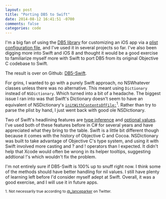 ```yaml
---
layout: post
title: "Porting DB5 to Swift"
date: 2014-08-12 16:41:51 -0700
comments: false
categories: code
---
```

I'm a big fan of using the [DB5 library](https://github.com/quartermaster/DB5) for customizing an iOS app via a [plist configuration file](http://en.wikipedia.org/wiki/Plist), and I've used it in several projects so far. I've also  been digging more into Swift and iOS 8 and thought it would be a good exercise to familiarize myself more with Swift to port DB5 from its original Objective C codebase to Swift.

The result is over on Github: [DB5-Swift](https://github.com/swilliams/DB5-Swift).

For grins, I wanted to go with a purely Swift approach, no NSWhatever classes unless there was no alternative. This meant using `Dictionary` instead of `NSDictionary`. Which turned into a bit of a headache. The biggest issue I ran into was that Swift's Dictionary doesn't seem to have an equivalent of NSDictionary's [`initWithContentsOfFile:`](https://developer.apple.com/library/mac/documentation/Cocoa/Reference/Foundation/Classes/NSDictionary_Class/Reference/Reference.html#//apple_ref/doc/uid/20000140-CBHBABID)<sup>1</sup>. Rather than try to parse the plist by hand, I just went back with good ole NSDictionary.

Two of Swift's headlining features are [type inference](https://developer.apple.com/library/prerelease/mac/documentation/Swift/Conceptual/Swift_Programming_Language/TheBasics.html#//apple_ref/doc/uid/TP40014097-CH5-XID_468) and [optional values](https://developer.apple.com/library/prerelease/mac/documentation/Swift/Conceptual/Swift_Programming_Language/TheBasics.html#//apple_ref/doc/uid/TP40014097-CH5-XID_478). I've used both of these features before in C# for several years and have appreciated what they bring to the table. Swift is a little bit different though because it comes with the history of Objective C and Cocoa. NSDictionary was built to take advantage of Objective C's type system, and using it with Swift involved more casting and ? and ! operators than I expected. It didn't help that Xcode would often be wrong in its helper tooltips, suggesting addtional !'s which wouldn't fix the problem.

I'm not entirely sure if DB5-Swift is 100% up to snuff right now. I think some of the methods should have better handling for nil values. I still have plenty of learning left before I'd consider myself adept at Swift. Overall, it was  a good exercise, and I will use it in future apps. 

<div class="footnotes">
<p><small>
1. Not necessarily true according to <a href="https://twitter.com/_lanceparker/status/499368493209239552">@_lanceparker</a> on Twitter.
</small></p>
